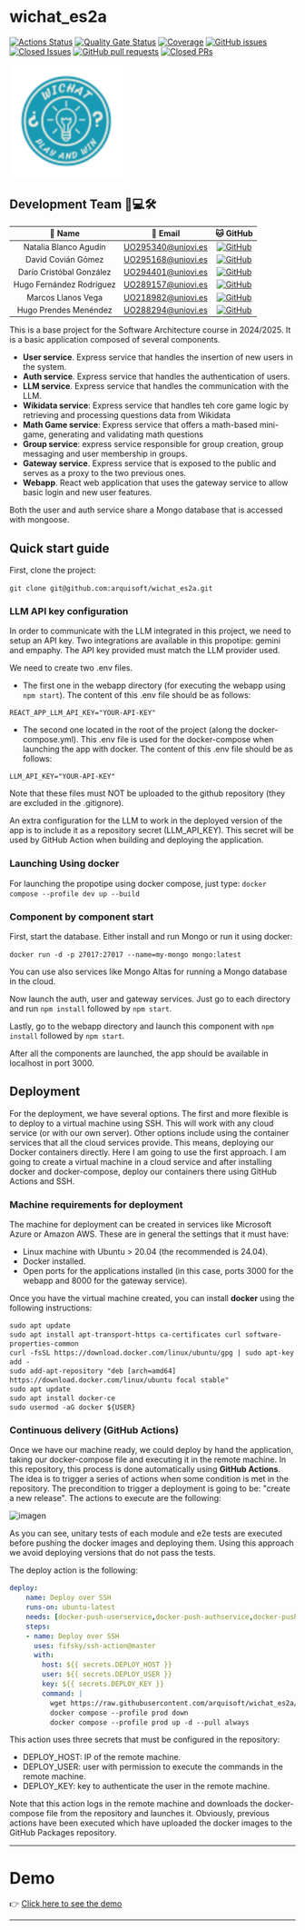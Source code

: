 # wichat_es2a

[![Actions Status](https://github.com/arquisoft/wichat_es2a/workflows/Build/badge.svg)](https://github.com/arquisoft/wichat_es2a/actions)
[![Quality Gate Status](https://sonarcloud.io/api/project_badges/measure?project=Arquisoft_wichat_es2a&metric=alert_status)](https://sonarcloud.io/summary/new_code?id=Arquisoft_wichat_es2a)
[![Coverage](https://sonarcloud.io/api/project_badges/measure?project=Arquisoft_wichat_es2a&metric=coverage)](https://sonarcloud.io/summary/new_code?id=Arquisoft_wichat_es2a)
[![GitHub issues](https://img.shields.io/github/issues/arquisoft/wichat_es2a)](https://github.com/arquisoft/wichat_es2a/issues)
[![Closed Issues](https://img.shields.io/github/issues-closed/arquisoft/wichat_es2a)](https://github.com/Arquisoft/wichat_es2a/issues?q=is%3Aissue%20state%3Aclosed)
[![GitHub pull requests](https://img.shields.io/github/issues-pr/arquisoft/wichat_es2a)](https://github.com/arquisoft/wichat_es2a/pulls)
[![Closed PRs](https://img.shields.io/github/issues-pr-closed/arquisoft/wichat_es2a)](https://github.com/Arquisoft/wichat_es2a/pulls?q=is%3Apr+is%3Aclosed)



<p float="left">
<img src="https://github.com/Arquisoft/wichat_es2a/blob/master/webapp/src/media/logoWiChat.svg" height="200">
</p>

## Development Team 👥💻🛠️
| 👤 Name                        | 📧 Email                    | 🐱 GitHub                                                                 |
| :----------------------------: | :------------------------: | :------------------------------------------------------------------------: |
| Natalia Blanco Agudín          | UO295340@uniovi.es          | [![GitHub](https://img.shields.io/badge/GitHub-NataliaBlancoAgudin-brightgreen)](https://github.com/NataliaBlancoAgudin) |
| David Covián Gómez             | UO295168@uniovi.es          | [![GitHub](https://img.shields.io/badge/GitHub-DavidCG27-brightgreen)](https://github.com/DavidCG-27)           |
| Darío Cristóbal González       | UO294401@uniovi.es          | [![GitHub](https://img.shields.io/badge/GitHub-daariio92-brightgreen)](https://github.com/daariio92)            |
| Hugo Fernández Rodríguez       | UO289157@uniovi.es          | [![GitHub](https://img.shields.io/badge/GitHub-hugofedez-brightgreen)](https://github.com/hugo-fdez)            |
| Marcos Llanos Vega             | UO218982@uniovi.es          | [![GitHub](https://img.shields.io/badge/GitHub-softwaremarcos-brightgreen)](https://github.com/softwaremarcos)        |
| Hugo Prendes Menéndez          | UO288294@uniovi.es          | [![GitHub](https://img.shields.io/badge/GitHub-prendess-brightgreen)](https://github.com/prendess)              |


This is a base project for the Software Architecture course in 2024/2025. It is a basic application composed of several components.

- **User service**. Express service that handles the insertion of new users in the system.
- **Auth service**. Express service that handles the authentication of users.
- **LLM service**. Express service that handles the communication with the LLM.
- **Wikidata service**: Express service that handles teh core game logic by retrieving and processing questions data from Wikidata
- **Math Game service**: Express service that offers a math-based mini-game, generating and validating math questions
- **Group service**: express service responsible for group creation, group messaging and user membership in groups.
- **Gateway service**. Express service that is exposed to the public and serves as a proxy to the two previous ones.
- **Webapp**. React web application that uses the gateway service to allow basic login and new user features.

Both the user and auth service share a Mongo database that is accessed with mongoose.

## Quick start guide

First, clone the project:

```git clone git@github.com:arquisoft/wichat_es2a.git```

### LLM API key configuration

In order to communicate with the LLM integrated in this project, we need to setup an API key. Two integrations are available in this propotipe: gemini and empaphy. The API key provided must match the LLM provider used.

We need to create two .env files. 
- The first one in the webapp directory (for executing the webapp using ```npm start```). The content of this .env file should be as follows:
```
REACT_APP_LLM_API_KEY="YOUR-API-KEY"
```
- The second one located in the root of the project (along the docker-compose.yml). This .env file is used for the docker-compose when launching the app with docker. The content of this .env file should be as follows:
```
LLM_API_KEY="YOUR-API-KEY"
```

Note that these files must NOT be uploaded to the github repository (they are excluded in the .gitignore).

An extra configuration for the LLM to work in the deployed version of the app is to include it as a repository secret (LLM_API_KEY). This secret will be used by GitHub Action when building and deploying the application.


### Launching Using docker
For launching the propotipe using docker compose, just type:
```docker compose --profile dev up --build```

### Component by component start
First, start the database. Either install and run Mongo or run it using docker:

```docker run -d -p 27017:27017 --name=my-mongo mongo:latest```

You can use also services like Mongo Altas for running a Mongo database in the cloud.

Now launch the auth, user and gateway services. Just go to each directory and run `npm install` followed by `npm start`.

Lastly, go to the webapp directory and launch this component with `npm install` followed by `npm start`.

After all the components are launched, the app should be available in localhost in port 3000.

## Deployment
For the deployment, we have several options. The first and more flexible is to deploy to a virtual machine using SSH. This will work with any cloud service (or with our own server). Other options include using the container services that all the cloud services provide. This means, deploying our Docker containers directly. Here I am going to use the first approach. I am going to create a virtual machine in a cloud service and after installing docker and docker-compose, deploy our containers there using GitHub Actions and SSH.

### Machine requirements for deployment
The machine for deployment can be created in services like Microsoft Azure or Amazon AWS. These are in general the settings that it must have:

- Linux machine with Ubuntu > 20.04 (the recommended is 24.04).
- Docker installed.
- Open ports for the applications installed (in this case, ports 3000 for the webapp and 8000 for the gateway service).

Once you have the virtual machine created, you can install **docker** using the following instructions:

```ssh
sudo apt update
sudo apt install apt-transport-https ca-certificates curl software-properties-common
curl -fsSL https://download.docker.com/linux/ubuntu/gpg | sudo apt-key add -
sudo add-apt-repository "deb [arch=amd64] https://download.docker.com/linux/ubuntu focal stable"
sudo apt update
sudo apt install docker-ce
sudo usermod -aG docker ${USER}
```

### Continuous delivery (GitHub Actions)
Once we have our machine ready, we could deploy by hand the application, taking our docker-compose file and executing it in the remote machine. In this repository, this process is done automatically using **GitHub Actions**. The idea is to trigger a series of actions when some condition is met in the repository. The precondition to trigger a deployment is going to be: "create a new release". The actions to execute are the following:

![imagen](https://github.com/user-attachments/assets/7ead6571-0f11-4070-8fe8-1bbc2e327ad2)


As you can see, unitary tests of each module and e2e tests are executed before pushing the docker images and deploying them. Using this approach we avoid deploying versions that do not pass the tests.

The deploy action is the following:

```yml
deploy:
    name: Deploy over SSH
    runs-on: ubuntu-latest
    needs: [docker-push-userservice,docker-push-authservice,docker-push-llmservice,docker-push-gatewayservice,docker-push-webapp]
    steps:
    - name: Deploy over SSH
      uses: fifsky/ssh-action@master
      with:
        host: ${{ secrets.DEPLOY_HOST }}
        user: ${{ secrets.DEPLOY_USER }}
        key: ${{ secrets.DEPLOY_KEY }}
        command: |
          wget https://raw.githubusercontent.com/arquisoft/wichat_es2a/master/docker-compose.yml -O docker-compose.yml
          docker compose --profile prod down
          docker compose --profile prod up -d --pull always
```

This action uses three secrets that must be configured in the repository:
- DEPLOY_HOST: IP of the remote machine.
- DEPLOY_USER: user with permission to execute the commands in the remote machine.
- DEPLOY_KEY: key to authenticate the user in the remote machine.

Note that this action logs in the remote machine and downloads the docker-compose file from the repository and launches it. Obviously, previous actions have been executed which have uploaded the docker images to the GitHub Packages repository.

***

# Demo

👉 [Click here to see the demo](https://youtu.be/KigafFwNIjs)

***
